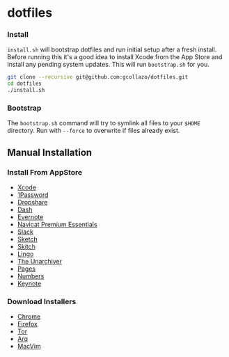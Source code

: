 # dotfiles

### Install
`install.sh` will bootstrap dotfiles and run initial setup after a fresh install. Before running this it's a good idea to install Xcode from the App Store and install any pending system updates. This will run `bootstrap.sh` for you.

```bash
git clone --recursive git@github.com:gcollazo/dotfiles.git
cd dotfiles
./install.sh
```

### Bootstrap
The `bootstrap.sh` command will try to symlink all files to your `$HOME` directory. Run with `--force` to overwrite if files already exist.

## Manual Installation

### Install From AppStore
- [Xcode](https://itunes.apple.com/us/app/xcode/id497799835?mt=12)
- [1Password](https://itunes.apple.com/us/app/1password-password-manager/id443987910?mt=12)
- [Dropshare](https://itunes.apple.com/app/dropshare/id814499284?ls=1&mt=12)
- [Dash](https://itunes.apple.com/us/app/dash-docs-snippets/id458034879?mt=12)
- [Evernote](https://itunes.apple.com/us/app/evernote/id406056744?mt=12)
- [Navicat Premium Essentials](https://itunes.apple.com/us/app/navicat-premium-essentials/id466416967?mt=12)
- [Slack](https://itunes.apple.com/us/app/slack/id803453959?mt=12)
- [Sketch](https://itunes.apple.com/us/app/sketch-3/id852320343?mt=12)
- [Skitch](https://itunes.apple.com/us/app/skitch-snap.-mark-up.-share./id425955336?mt=12)
- [Lingo](https://itunes.apple.com/us/app/lingo/id624884154?mt=12)
- [The Unarchiver](https://itunes.apple.com/us/app/the-unarchiver/id425424353?mt=12)
- [Pages](https://itunes.apple.com/us/app/pages/id409201541?mt=12)
- [Numbers](https://itunes.apple.com/us/app/numbers/id409203825?mt=12)
- [Keynote](https://itunes.apple.com/us/app/keynote/id409183694?mt=12)

### Download Installers
- [Chrome](https://www.google.com/chrome/browser/)
- [Firefox](https://www.mozilla.org/en-US/firefox/new/)
- [Tor](https://www.torproject.org/download/download-easy.html.en)
- [Arq](http://www.haystacksoftware.com/arq/)
- [MacVim](https://github.com/b4winckler/macvim/releases)

